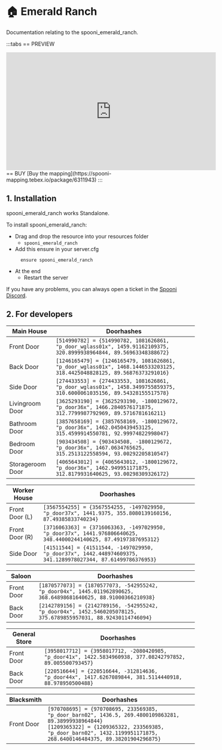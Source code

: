 # 🏠 Emerald Ranch
Documentation relating to the spooni_emerald_ranch.

:::tabs
== PREVIEW
<iframe width="560" height="315" src="https://www.youtube.com/embed/uGKJsAK5y2c?si=az4h4mi4YAZHEl0J" frameborder="0" allow="accelerometer; autoplay; clipboard-write; encrypted-media; gyroscope; picture-in-picture; web-share" referrerpolicy="strict-origin-when-cross-origin" allowfullscreen></iframe>
== BUY
[Buy the mapping](https://spooni-mapping.tebex.io/package/6311943)
:::

## 1. Installation
spooni_emerald_ranch works Standalone.  

To install spooni_emerald_ranch:
- Drag and drop the resource into your resources folder
  - `spooni_emerald_ranch`
- Add this ensure in your server.cfg
  ```
    ensure spooni_emerald_ranch
  ```
- At the end
  - Restart the server

If you have any problems, you can always open a ticket in the [Spooni Discord](https://discord.gg/spooni).

## 2. For developers
| Main House                | Doorhashes
|---------------------------|----------------------------------------------------------------------------------|
| Front Door                | `[514990782] = {514990782, 1081626861, "p_door_wglass01x", 1459.91162109375, 320.8999938964844, 89.56963348388672}`
| Back Door                 | `[1246165479] = {1246165479, 1081626861, "p_door_wglass01x", 1468.1446533203125, 318.4425048828125, 89.56876373291016}`
| Side Door                 | `[274433553] = {274433553, 1081626861, "p_door_wglass01x", 1458.3499755859375, 310.6000061035156, 89.54328155517578}`
| Livingroom Door           | `[3625293190] = {3625293190, -1800129672, "p_door36x", 1466.2840576171875, 312.7799987792969, 89.5716781616211}`
| Bathroom Door             | `[3857658169] = {3857658169, -1800129672, "p_door36x", 1462.0450439453125, 315.4599914550781, 92.99974822998047}`
| Bedroom Door              | `[903434508] = {903434508, -1800129672, "p_door36x", 1467.0634765625, 315.2513122558594, 93.00292205810547}`
| Storageroom Door          | `[4065643012] = {4065643012, -1800129672, "p_door36x", 1462.949951171875, 312.8179931640625, 93.00298309326172}`

| Worker House              | Doorhashes
|---------------------------|----------------------------------------------------------------------------------|
| Front Door (L)            | `[3567554255] = {3567554255, -1497029950, "p_door37x", 1441.9375, 355.8080139160156, 87.49385833740234}`
| Front Door (R)            | `[3716063363] = {3716063363, -1497029950, "p_door37x", 1441.976806640625, 348.44000244140625, 87.49197387695312}`
| Side Door                 | `[41511544] = {41511544, -1497029950, "p_door37x", 1442.448974609375, 341.1289978027344, 87.61499786376953}`

| Saloon                    | Doorhashes
|---------------------------|----------------------------------------------------------------------------------|
| Front Door                | `[1870577073] = {1870577073, -542955242, "p_door04x", 1445.011962890625, 368.64898681640625, 88.91000366210938}`
| Back Door                 | `[2142789156] = {2142789156, -542955242, "p_door04x", 1452.5460205078125, 375.6789855957031, 88.92430114746094}`

| General Store             | Doorhashes
|---------------------------|----------------------------------------------------------------------------------|
| Front Door                | `[3958017712] = {3958017712, -2080420985, "p_door41x", 1422.5834960938, 377.08242797852, 89.005500793457}`
| Back Door                 | `[220516644] = {220516644, -312814636, "p_door44x", 1417.6267089844, 381.5114440918, 88.978950500488}`

| Blacksmith                | Doorhashes
|---------------------------|----------------------------------------------------------------------------------|
| Front Door                | `[970708695] = {970708695, 233569385, "p_door_barn02", 1436.5, 269.4800109863281, 89.38999938964844}` <br> `[1209365322] = {1209365322, 233569385, "p_door_barn02", 1432.1199951171875, 268.6400146484375, 89.38201904296875}`